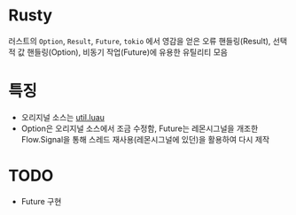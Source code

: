 # Rusty
러스트의 `Option`, `Result`, `Future`, `tokio` 에서 영감을 얻은 오류 핸들링(Result), 선택적 값 핸들링(Option), 비동기 작업(Future)에 유용한 유틸리티 모음

# 특징
- 오리지널 소스는 [util.luau](https://github.com/lukadev-0/util.luau)
- Option은 오리지널 소스에서 조금 수정함, Future는 레몬시그널을 개조한 Flow.Signal을 통해 스레드 재사용(레몬시그널에 있던)을 활용하여 다시 제작

# TODO
- Future 구현
